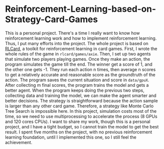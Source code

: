 # Reinforcement-Learning-based-on-Strategy-Card-Games



This is a personal project. There's a time I really want to know how reinforcement learning work and how to implement reinforcement learning. Thus, I put many efforts into the project. The whole project is based on [RLCard](https://rlcard.org/), a toolkit for reinforcement learning in card games.
First, I wrote the whole rules of the game in `rlcard/games/axie`. Then, I set up two agents that simulate two players playing games. Once they make an action, the program simulates the game till the end. The winner get a score of 1, and the other one gets -1. They run each action n times, then average n scores to get a relatively accurate and reasonable score as the groundtruth of the action. The program saves the current situation and score in `data/gpuX`. After collecting m final scores, the program trains the model and gets a better agent. When the program keeps doing the previous two steps, collecting data and training the model, we can make the agent smarter and better decisions. The strategy is straightforward because the action sample is larger than any other card game. Therefore, a strategy like Monte Carlo Tree Search is impossible here.
In this project, simulation costs most of the time, so we need to use multiprocessing to accelerate the process (8 GPUs and 120 cores CPUs). I want to share my work, though this is a personal project, and I have a tight budget, so I cannot train the model to get the best result. I spent five months on the project, with no previous reinforcement learning foundation, until I implemented this one, so I still feel the achievement. 